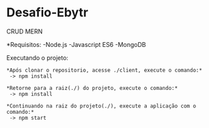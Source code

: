 # Desafio-Ebytr

   CRUD MERN

   *Requisitos:
     -Node.js
     -Javascript ES6
     -MongoDB
  
  
  
 Executando o projeto:
 

    *Após clonar o repositorio, acesse ./client, execute o comando:*
     -> npm install

    *Retorne para a raiz(./) do projeto, execute o comando:*
     -> npm install

    *Continuando na raiz do projeto(./), execute a aplicação com o comando:*
     -> npm start
